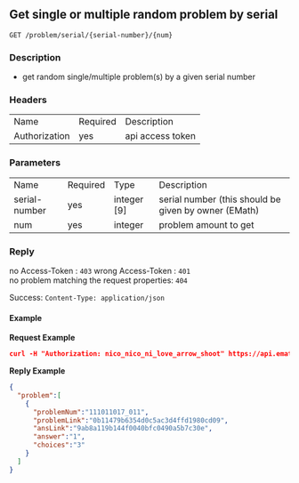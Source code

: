 ## Get single or multiple random problem by serial

```
GET /problem/serial/{serial-number}/{num}
```

### Description
- get random single/multiple problem(s) by a given serial number

### Headers
<table>
<tr>
  <td>Name</td>
  <td>Required</td>
  <td>Description</td>
</tr>
<tr>
  <td>Authorization</td>
  <td>yes</td>
  <td>api access token</td>
</tr>
</table>

### Parameters
<table>
<tr>
  <td>Name</td>
  <td>Required</td>
  <td>Type</td>
  <td>Description</td>
</tr>
<tr>
  <td>serial-number</td>
  <td>yes</td>
  <td>integer [9]</td>
  <td>serial number (this should be given by owner (EMath)</td>
</tr>
<tr>
  <td>num</td>
  <td>yes</td>
  <td>integer</td>
  <td>problem amount to get</td>
</tr>
</table>

### Reply
no Access-Token : `403` 
wrong Access-Token : `401`  
no problem matching the request properties: `404`

Success: `Content-Type: application/json`  

#### Example
**Request Example**

```json
curl -H "Authorization: nico_nico_ni_love_arrow_shoot" https://api.emath.math.ncu.edu.tw/problem/serial/125252002/1
```

**Reply Example**

```json
{
  "problem":[
    {
      "problemNum":"111011017_011",
      "problemLink":"0b11479b6354d0c5ac3d4ffd1980cd09",
      "ansLink":"9ab8a119b144f0040bfc0490a5b7c30e",
      "answer":"1",
      "choices":"3"
    }
  ]
}
```
